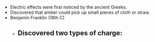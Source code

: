 - Electric effects were first noticed by the ancient Greeks.
- Discovered that amber could pick up small pieces of cloth or straw.
- Benjamin Franklin (18th C)
	- Discovered two types of charge:
		- 